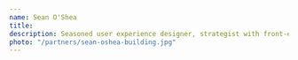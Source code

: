 ```yaml
---
name: Sean O'Shea
title:
description: Seasoned user experience designer, strategist with front-end development experience and roots in visual design based in Durham, NC.
photo: "/partners/sean-oshea-building.jpg"
---
```

